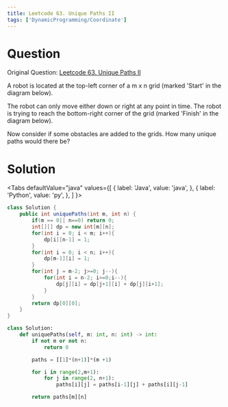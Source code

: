 ```yaml
---
title: Leetcode 63. Unique Paths II
tags: ['DynamicProgramming/Coordinate']
---
```


# Question
Original Question: [Leetcode 63. Unique Paths II](https://leetcode.com/problems/unique-paths-ii/)

A robot is located at the top-left corner of a m x n grid (marked 'Start' in the diagram below).

The robot can only move either down or right at any point in time. The robot is trying to reach the bottom-right corner of the grid (marked 'Finish' in the diagram below).

Now consider if some obstacles are added to the grids. How many unique paths would there be?

# Solution

<Tabs
defaultValue="java"
values={[
{ label: 'Java', value: 'java', },
{ label: 'Python', value: 'py', },
]
}>
<TabItem value="java">

```java
class Solution {
    public int uniquePaths(int m, int n) {
        if(m == 0|| n==0) return 0;
        int[][] dp = new int[m][n];
        for(int i = 0; i < m; i++){
            dp[i][n-1] = 1;
        }
        for(int i = 0; i < n; i++){
            dp[m-1][i] = 1;
        }
        for(int j = m-2; j>=0; j--){
            for(int i = n-2; i>=0;i--){
                dp[j][i] = dp[j+1][i] + dp[j][i+1];
            }
        }
        return dp[0][0];
    }
}
```

</TabItem>
<TabItem value="py">

```py
class Solution:
    def uniquePaths(self, m: int, n: int) -> int:
        if not m or not n:
            return 0

        paths = [[1]*(n+1)]*(m +1)

        for i in range(2,m+1):
            for j in range(2, n+1):
                paths[i][j] = paths[i-1][j] + paths[i][j-1]

        return paths[m][n]
```
</TabItem>
</Tabs>